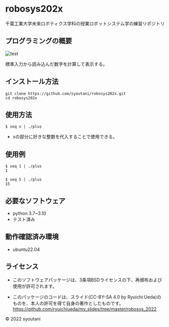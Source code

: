 # robosys202x
千葉工業大学未来ロボティクス学科の授業ロボットシステム学の練習リポジトリ
## プログラミングの概要
![test](https://github.com/syoutani/robosys202x/actions/workflows/test.yml/badge.svg)

標準入力から読み込んだ数字を計算して表示する。
## インストール方法
```
git clone https://github.com/syoutani/robosys202x.git
cd robosys202x

```

## 使用方法
```
$ seq x | ./plus
```
* xの部分に好きな整数を代入することで使用できる。

## 使用例
```
$ seq 1 | ./plus
1

$ seq 5 | ./plus
15
``` 


## 必要なソフトウェア
* python 3.7~3.10 
* テスト済み



## 動作確認済み環境
* ubuntu22.04

## ライセンス
* このソフトウェアパッケージは、3条項BSDライセンスの下、再頒布および使用が許可されます。

* このパッケージのコードは、スライド(CC-BY-SA 4.0 by Ryuichi Ueda)のものを、本人の許可を得て自身の著作としたものです。
https://github.com/ryuichiueda/my_slides/tree/master/robosys_2022


© 2022 syoutani
